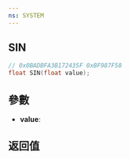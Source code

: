 ```yaml
---
ns: SYSTEM
---
```

## SIN

```c
// 0x0BADBFA3B172435F 0xBF987F58
float SIN(float value);
```


## 參數
* **value**: 

## 返回值
